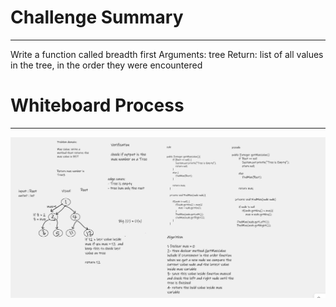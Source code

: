 # Challenge Summary

---
Write a function called breadth first Arguments: tree Return: list of all values in the tree, in the order they were encountered





# Whiteboard Process

---


![alt text](whiteTree.png)


